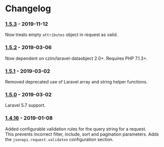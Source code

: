 # Changelog

### [1.5.3] - 2019-11-12

Now treats empty `attributes` object in request as valid.

### [1.5.2] - 2019-03-06

Now dependent on czim/laravel-dataobject 2.0+.
Requires PHP 7.1.3+.

### [1.5.1] - 2019-03-02

Removed deprecated use of Laravel array and string helper functions.

### [1.5.0] - 2019-03-02

Laravel 5.7 support.

### [1.4.16] - 2019-01-08

Added configurable validation rules for the query string for a request.  
This prevents incorrect filter, include, sort and pagination parameters.
Adds the `jsonapi.request.validaton` configuration section. 

[1.5.3]: https://github.com/czim/laravel-jsonapi/compare/1.5.2...1.5.3
[1.5.2]: https://github.com/czim/laravel-jsonapi/compare/1.5.1...1.5.2
[1.5.1]: https://github.com/czim/laravel-jsonapi/compare/1.5.0...1.5.1
[1.5.0]: https://github.com/czim/laravel-jsonapi/compare/1.4.16...1.5.0

[1.4.16]: https://github.com/czim/laravel-jsonapi/compare/1.4.15...1.4.16
